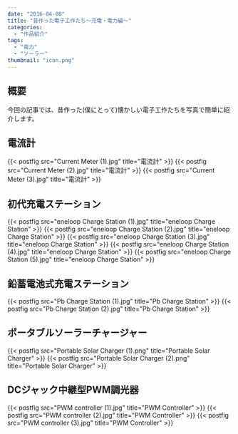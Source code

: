 ```yaml
---
date: "2016-04-08"
title: "昔作った電子工作たち～充電・電力編～"
categories:
  - "作品紹介"
tags:
  - "電力"
  - "ソーラー"
thumbnail: "icon.png"
---
```


## 概要

今回の記事では、昔作った(僕にとって)懐かしい電子工作たちを写真で簡単に紹介します。
<!--more-->

## 電流計

{{< postfig src="Current Meter (1).jpg" title="電流計" >}}
{{< postfig src="Current Meter (2).jpg" title="電流計" >}}
{{< postfig src="Current Meter (3).jpg" title="電流計" >}}

## 初代充電ステーション

{{< postfig src="eneloop Charge Station (1).jpg" title="eneloop Charge Station" >}}
{{< postfig src="eneloop Charge Station (2).jpg" title="eneloop Charge Station" >}}
{{< postfig src="eneloop Charge Station (3).jpg" title="eneloop Charge Station" >}}
{{< postfig src="eneloop Charge Station (4).jpg" title="eneloop Charge Station" >}}
{{< postfig src="eneloop Charge Station (5).jpg" title="eneloop Charge Station" >}}

## 鉛蓄電池式充電ステーション

{{< postfig src="Pb Charge Station (1).jpg" title="Pb Charge Station" >}}
{{< postfig src="Pb Charge Station (2).jpg" title="Pb Charge Station" >}}

## ポータブルソーラーチャージャー

{{< postfig src="Portable Solar Charger (1).png" title="Portable Solar Charger" >}}
{{< postfig src="Portable Solar Charger (2).png" title="Portable Solar Charger" >}}

## DCジャック中継型PWM調光器

{{< postfig src="PWM controller (1).jpg" title="PWM Controller" >}}
{{< postfig src="PWM controller (2).jpg" title="PWM Controller" >}}
{{< postfig src="PWM controller (3).jpg" title="PWM Controller" >}}

